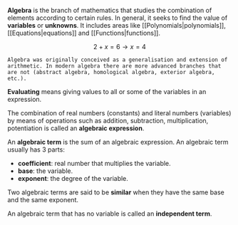 **Algebra** is the branch of mathematics that studies the combination of elements according to certain rules. In general, it seeks to find the value of **variables** or **unknowns**. It includes areas like [[Polynomials|polynomials]], [[Equations|equations]] and [[Functions|functions]]. 

$$ 2 + x = 6 \rightarrow x = 4 $$

```
Algebra was originally conceived as a generalisation and extension of arithmetic. In modern algebra there are more advanced branches that are not (abstract algebra, homological algebra, exterior algebra, etc.).
```

**Evaluating** means giving values to all or some of the variables in an expression.

The combination of real numbers (constants) and literal numbers (variables) by means of operations such as addition, subtraction, multiplication, potentiation is called an **algebraic expression**.

An **algebraic term** is the sum of an algebraic expression. An algebraic term usually has 3 parts: 

- **coefficient**: real number that multiplies the variable.
- **base**: the variable.
- **exponent**: the degree of the variable.

Two algebraic terms are said to be **similar** when they have the same base and the same exponent.

An algebraic term that has no variable is called an **independent term**.







